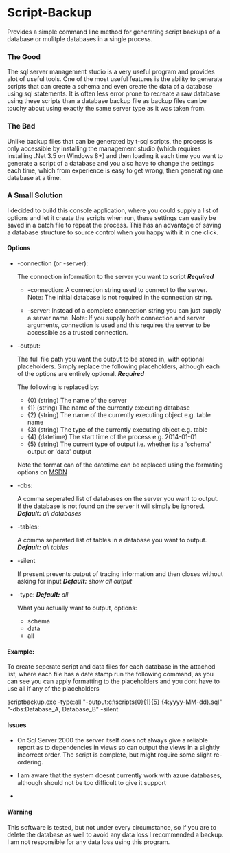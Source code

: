 Script-Backup
=============

Provides a simple command line method for generating script backups of a database or mulitple databases in a single process.

### The Good

The sql server management studio is a very useful program and provides alot of useful tools. One of the most useful features is the ability to generate scripts that can create a schema and even create the data of a database using sql statements. It is often less error prone to recreate a raw database using these scripts than a database backup file as backup files can be touchy about using exactly the same server type as it was taken from.

### The Bad

Unlike backup files that can be generated by t-sql scripts, the process is only accessible by installing the management studio (which requires installing .Net 3.5 on Windows 8+) and then loading it each time you want to generate a script of a database and you also have to change the settings each time, which from experience is easy to get wrong, then generating one database at a time.

### A Small Solution

I decided to build this console application, where you could supply a list of options and let it create the scripts when run, these settings can easily be saved in a batch file to repeat the process. This has an advantage of saving a database structure to source control when you happy with it in one click.

#### Options

- -connection (or -server):

  The connection information to the server you want to script *__Required__*

  - -connection: A connection string used to connect to the server. Note: The initial database is not required in the connection string.

  - -server: Instead of a complete connection string you can just supply a server name. Note: If you supply both connection and server arguments, connection is used and this requires the server to be accessible as a trusted connection.


- -output:

  The full file path you want the output to be stored in, with optional placeholders. Simply replace the following placeholders, although each of the options are entirely optional. *__Required__*

  The following is replaced by:
    - {0} (string) The name of the server
    - {1} (string) The name of the currently executing database
    - {2} (string) The name of the currently executing object e.g. table name
    - {3} (string) The type of the currently executing object e.g. table
    - {4} (datetime) The start time of the process e.g. 2014-01-01
    - {5} (string) The current type of output i.e. whether its a 'schema' output or 'data' output

  Note the format can of the datetime can be replaced using the formating options on [MSDN](http://msdn.microsoft.com/en-us/library/8kb3ddd4%28v=vs.110%29.aspx)

- -dbs:

  A comma seperated list of databases on the server you want to output. If the database is not found on the server it will simply be ignored. *__Default:__ all databases*


- -tables:

  A comma seperated list of tables in a database you want to output. *__Default:__ all tables*


- -silent

  If present prevents output of tracing information and then closes without asking for input *__Default:__ show all output*


- -type: *__Default:__ all*

  What you actually want to output, options:

  - schema
  - data
  - all

#### Example:

To create seperate script and data files for each database in the attached list, where each file has a date stamp run the following command, as you can see you can apply formatting to the placeholders and you dont have to use all if any of the placeholders

scriptbackup.exe -type:all "-output:c:\scripts\{0}\{1}\{5} {4:yyyy-MM-dd}.sql" "-dbs:Database_A, Database_B" -silent

#### Issues

- On Sql Server 2000 the server itself does not always give a reliable report as to dependencies in views so can output the views in a slightly incorrect order. The script is complete, but might require some slight re-ordering.

- I am aware that the system doesnt currently work with azure databases, although should not be too difficult to give it support
- 

#### Warning

This software is tested, but not under every circumstance, so if you are to delete the database as well to avoid any data loss I recommended a backup. I am not responsible for any data loss using this program.
